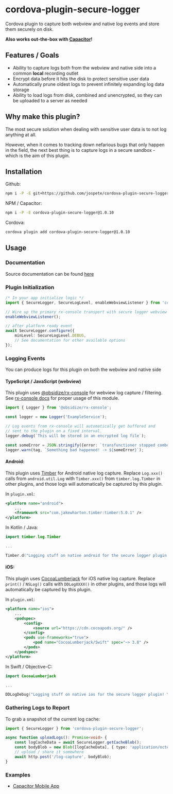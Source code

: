 # cordova-plugin-secure-logger

Cordova plugin to capture both webview and native log events and store them securely on disk.

**Also works out-the-box with [Capacitor](https://capacitorjs.com/)!**

## Features / Goals

- Ability to capture logs both from the webview and native side into a common **local** recording outlet
- Encrypt data before it hits the disk to protect sensitive user data
- Automatically prune oldest logs to prevent infinitely expanding log data storage
- Ability to load logs from disk, combined and unencrypted, so they can be uploaded to a server as needed

## Why make this plugin?

The most secure solution when dealing with sensitive user data is to not log anything at all.

However, when it comes to tracking down nefarious bugs that only happen in the field, the next
best thing is to capture logs in a secure sandbox - which is the aim of this plugin.

## Installation

Github:

```bash
npm i -P -E git+https://github.com/jospete/cordova-plugin-secure-logger.git#1.0.10
```

NPM / Capacitor:

```bash
npm i -P -E cordova-plugin-secure-logger@1.0.10
```

Cordova:

```bash
cordova plugin add cordova-plugin-secure-logger@1.0.10
```

## Usage

### Documentation

Source documentation can be found [here](https://jospete.github.io/cordova-plugin-secure-logger/)

### Plugin Initialization

```typescript
/* In your app initialize logic */
import { SecureLogger, SecureLogLevel, enableWebviewListener } from 'cordova-plugin-secure-logger';

// Wire up the primary rx-console transport with secure logger webview proxy.
enableWebviewListener();

// after platform ready event
await SecureLogger.configure({
    minLevel: SecureLogLevel.DEBUG,
    // See documentation for other available options
});
```

### Logging Events

You can produce logs for this plugin on both the webview and native side

#### TypeScript / JavaScript (webview)

This plugin uses [@obsidize/rx-console](https://www.npmjs.com/package/@obsidize/rx-console)
for webview log capture / filtering. See [rx-console docs](https://jospete.github.io/obsidize-rx-console/)
for proper usage of this module.

```typescript
import { Logger } from '@obsidize/rx-console';

const logger = new Logger('ExampleService');

// Log events from rx-console will automatically get buffered and 
// sent to the plugin on a fixed interval.
logger.debug(`This will be stored in an encrypted log file`);

const someError = JSON.stringify({error: `transfunctioner stopped combobulating`});
logger.warn(tag, `Something bad happened! -> ${someError}`);
```

#### Android:

This plugin uses [Timber](https://github.com/JakeWharton/timber) for Android native log capture.
Replace `Log.xxx()` calls from `android.util.Log` with `Timber.xxx()` from `timber.log.Timber`
in other plugins, and those logs will automatically be captured by this plugin.

In `plugin.xml`:

```xml
<platform name="android">
    ...
    <framework src="com.jakewharton.timber:timber:5.0.1" />
</platform>
```

In Kotlin / Java:

```kotlin
import timber.log.Timber

...

Timber.d("Logging stuff on native android for the secure logger plugin! Yay native logs!")
```

#### iOS:

This plugin uses [CocoaLumberjack](https://github.com/CocoaLumberjack/CocoaLumberjack) for iOS native log capture.
Replace `print()` / `NSLog()` calls with `DDLogXXXX()`
in other plugins, and those logs will automatically be captured by this plugin.

In `plugin.xml`:

```xml
<platform name="ios">
    ...
    <podspec>
        <config>
            <source url="https://cdn.cocoapods.org/" />
        </config>
        <pods use-frameworks="true">
            <pod name="CocoaLumberjack/Swift" spec="~> 3.8" />
        </pods>
    </podspec>
</platform>
```

In Swift / Objective-C:

```swift
import CocoaLumberjack

...

DDLogDebug("Logging stuff on native ios for the secure logger plugin! Yay native logs!")
```

### Gathering Logs to Report

To grab a snapshot of the current log cache:

```typescript
import { SecureLogger } from 'cordova-plugin-secure-logger';

async function uploadLogs(): Promise<void> {
    const logCacheData = await SecureLogger.getCacheBlob();
    const bodyBlob = new Blob([logCacheData], { type: 'application/octet-stream' });
    // upload / share it somewhere
    await http.post('/log-capture', bodyBlob);
}
```

### Examples

- [Capacitor Mobile App](https://github.com/jospete/ionic-native-file-logging-example)